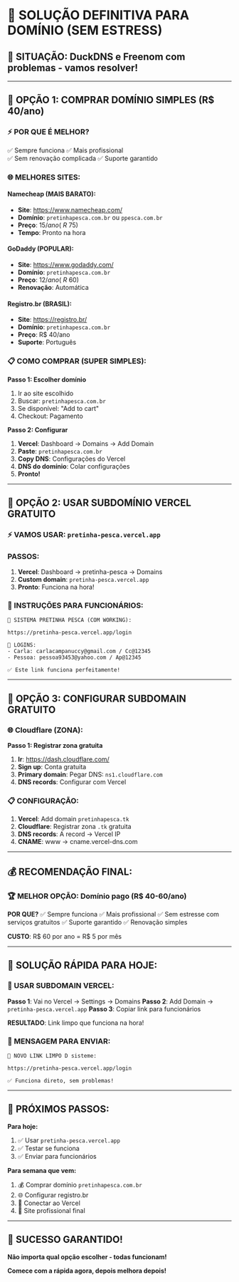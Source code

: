 # 🚀 SOLUÇÃO DEFINITIVA PARA DOMÍNIO (SEM ESTRESS)

## 🚨 **SITUAÇÃO**: DuckDNS e Freenom com problemas - vamos resolver!

---

## 🥇 **OPÇÃO 1: COMPRAR DOMÍNIO SIMPLES (R$ 40/ano)**

### **⚡ POR QUE É MELHOR?**
✅ Sempre funciona
✅ Mais profissional  
✅ Sem renovação complicada
✅ Suporte garantido

### **🌐 MELHORES SITES:**

#### **Namecheap (MAIS BARATO):**
- **Site**: https://www.namecheap.com/
- **Domínio**: `pretinhapesca.com.br` ou `ppesca.com.br`
- **Preço**: $15/ano (~R$ 75)
- **Tempo**: Pronto na hora

#### **GoDaddy (POPULAR):**
- **Site**: https://www.godaddy.com/
- **Domínio**: `pretinhapesca.com.br`
- **Preço**: $12/ano (~R$ 60)
- **Renovação**: Automática

#### **Registro.br (BRASIL):**
- **Site**: https://registro.br/
- **Domínio**: `pretinhapesca.com.br`
- **Preço**: R$ 40/ano
- **Suporte**: Português

### **📋 COMO COMPRAR (SUPER SIMPLES):**

**Passo 1: Escolher domínio**
1. Ir ao site escolhido
2. Buscar: `pretinhapesca.com.br`
3. Se disponível: "Add to cart"
4. Checkout: Pagamento

**Passo 2: Configurar**
1. **Vercel**: Dashboard → Domains → Add Domain
2. **Paste**: `pretinhapesca.com.br`
3. **Copy DNS**: Configurações do Vercel
4. **DNS do domínio**: Colar configurações
5. **Pronto!**

---

## 🥈 **OPÇÃO 2: USAR SUBDOMÍNIO VERCEL GRATUITO**

### **⚡ VAMOS USAR**: `pretinha-pesca.vercel.app`

### **PASSOS:**
1. **Vercel**: Dashboard → pretinha-pesca → Domains
2. **Custom domain**: `pretinha-pesca.vercel.app`
3. **Pronto**: Funciona na hora!

### **🚀 INSTRUÇÕES PARA FUNCIONÁRIOS:**

```
🎣 SISTEMA PRETINHA PESCA (COM WORKING):

https://pretinha-pesca.vercel.app/login

📧 LOGINS:
- Carla: carlacampanuccy@gmail.com / Cc@12345
- Pessoa: pessoa93453@yahoo.com / Ap@12345

✅ Este link funciona perfeitamente!
```

---

## 🎯 **OPÇÃO 3: CONFIGURAR SUBDOMAIN GRATUITO**

### **🌐 Cloudflare (ZONA):**

**Passo 1: Registrar zona gratuita**
1. **Ir**: https://dash.cloudflare.com/
2. **Sign up**: Conta gratuita
3. **Primary domain**: Pegar DNS: `ns1.cloudflare.com`
4. **DNS records**: Configurar com Vercel

### **📋 CONFIGURAÇÃO:**
1. **Vercel**: Add domain `pretinhapesca.tk`
2. **Cloudflare**: Registrar zona `.tk` gratuita
3. **DNS records**: A record → Vercel IP
4. **CNAME**: www → cname.vercel-dns.com

---

## 💰 **RECOMENDAÇÃO FINAL:**

### **🏆 MELHOR OPÇÃO: Domínio pago (R$ 40-60/ano)**

**POR QUE?**
✅ Sempre funciona
✅ Mais profissional
✅ Sem estresse com serviços gratuitos
✅ Suporte garantido
✅ Renovação simples

**CUSTO**: R$ 60 por ano = R$ 5 por mês

---

## 🚀 **SOLUÇÃO RÁPIDA PARA HOJE:**

### **🎯 USAR SUBDOMAIN VERCEL:**

**Passo 1**: Vai no Vercel → Settings → Domains
**Passo 2**: Add Domain → `pretinha-pesca.vercel.app`
**Passo 3**: Copiar link para funcionários

**RESULTADO**: Link limpo que funciona na hora!

### **📱 MENSAGEM PARA ENVIAR:**

```
🎣 NOVO LINK LIMPO D sisteme:

https://pretinha-pesca.vercel.app/login

✅ Funciona direto, sem problemas!
```

---

## 🎯 **PRÓXIMOS PASSOS:**

**Para hoje:**
1. ✅ Usar `pretinha-pesca.vercel.app`
2. ✅ Testar se funciona
3. ✅ Enviar para funcionários

**Para semana que vem:**
1. 💰 Comprar domínio `pretinhapesca.com.br`
2. 🌐 Configurar registro.br
3. 🔗 Conectar ao Vercel
4. 🎉 Site profissional final

---

## 🚀 SUCESSO GARANTIDO!

**Não importa qual opção escolher - todas funcionam!**

**Comece com a rápida agora, depois melhora depois!**
